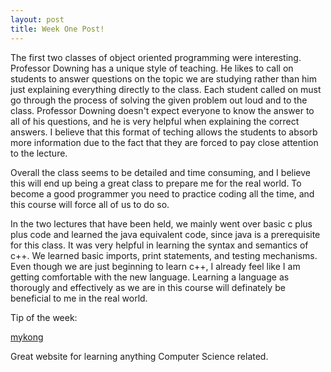 ```yaml
---
layout: post
title: Week One Post!
---
```


The first two classes of object oriented programming were interesting. Professor Downing has a unique style of teaching. He likes to call on students to answer questions on the topic we are studying rather than him just explaining everything directly to the class. Each student called on must go through the process of solving the given problem out loud and to the class. Professor Downing doesn't expect everyone to know the answer to all of his questions, and he is very helpful when explaining the correct answers. I believe that this format of teching allows the students to absorb more information due to the fact that they are forced to pay close attention to the lecture. 

Overall the class seems to be detailed and time consuming, and I believe this will end up being a great class to prepare me for the real world. To become a good programmer you need to practice coding all the time, and this course will force all of us to do so. 

In the two lectures that have been held, we mainly went over basic c plus plus code and learned the java equivalent code, since java is a prerequisite for this class. It was very helpful in learning the syntax and semantics of c++. We learned basic imports, print statements, and testing mechanisms. Even though we are just beginning to learn c++, I already feel like I am getting comfortable with the new language. Learning a language as thorougly and effectively as we are in this course will definately be beneficial to me in the real world.

Tip of the week:

<a href="http://www.mkyong.com/">mykong</a> 

Great website for learning anything Computer Science related.
